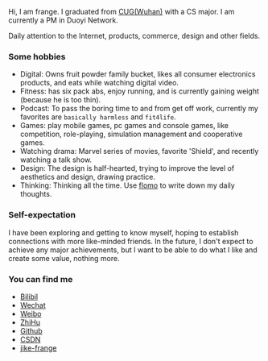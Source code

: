 Hi, I am frange. I graduated from [CUG(Wuhan)](http://www.cug.edu.cn/) with a CS major. I am currently a PM in Duoyi Network.

Daily attention to the Internet, products, commerce, design and other fields.

### Some hobbies
- Digital: Owns fruit powder family bucket, likes all consumer electronics products, and eats while watching digital video.
- Fitness: has six pack abs, enjoy running, and is currently gaining weight (because he is too thin).
- Podcast: To pass the boring time to and from get off work, currently my favorites are `basically harmless` and `fit4life`.
- Games: play mobile games, pc games and console games, like competition, role-playing, simulation management and cooperative games.
- Watching drama: Marvel series of movies, favorite 'Shield', and recently watching a talk show.
- Design: The design is half-hearted, trying to improve the level of aesthetics and design, drawing practice.
- Thinking: Thinking all the time. Use [flomo](https://flomoapp.com/register2/?MTM5MDA) to write down my daily thoughts.

### Self-expectation
I have been exploring and getting to know myself, hoping to establish connections with more like-minded friends. 
In the future, I don't expect to achieve any major achievements, but I want to be able to do what I like and create some value, nothing more.

### You can find me
- [Bilibil](https://space.bilibili.com/56294830)
- [Wechat](https://weixin.com)
- [Weibo](https://weibo.com/u/5015947604)
- [ZhiHu](https://www.zhihu.com/people/risingsun-5)
- [Github](https://github.com/frangezone)
- [CSDN](https://blog.csdn.net/qq_40287093)
- [jike-frange](https://web.okjike.com/)

